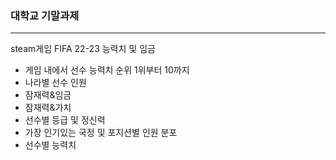 ### 대학교 기말과제 
-------------------
steam게임 FIFA 22-23 능력치 및 임금
- 게임 내에서 선수 능력치 순위 1위부터 10까지
- 나라별 선수 인원
- 잠재력&임금
- 잠재력&가치
- 선수별 등급 및 정신력
- 가장 인기있는 국정 및 포지션별 인원 분포
- 선수별 능력치
